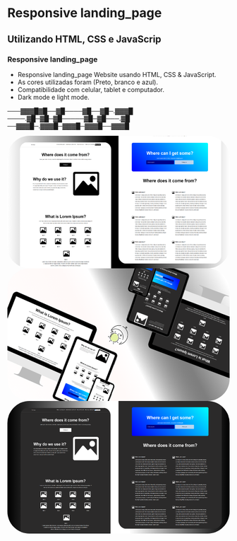 
# Responsive landing_page 
## Utilizando HTML, CSS e JavaScrip
### Responsive landing_page


- Responsive landing_page Website usando HTML, CSS & JavaScript.
- As cores utilizadas foram (Preto, branco e azul).
- Compatibilidade com celular, tablet e computador.
- Dark mode e light mode.


───▓▓▓█▓█──▓█────▓█──▓█─.▓▓▓█
────.▓█─▓█─▓█─────▓█─▓█───.▓█
──▓▓▓█─.▓▓▓█─▓▓▓█─▓▓▓█──▓▓▓█

<img align="right" alt="CALCULADORA-pic" height="300" style="border-radius:50px;" src="https://github.com/JVOA02/landing_page/blob/main/preview_01.png">
<img align="right" alt="CALCULADORA-pic" height="300" style="border-radius:50px;" src="https://github.com/JVOA02/landing_page/blob/main/preview_03.png">
<img align="right" alt="CALCULADORA-pic" height="300" style="border-radius:50px;" src="https://github.com/JVOA02/landing_page/blob/main/preview_02.png">

